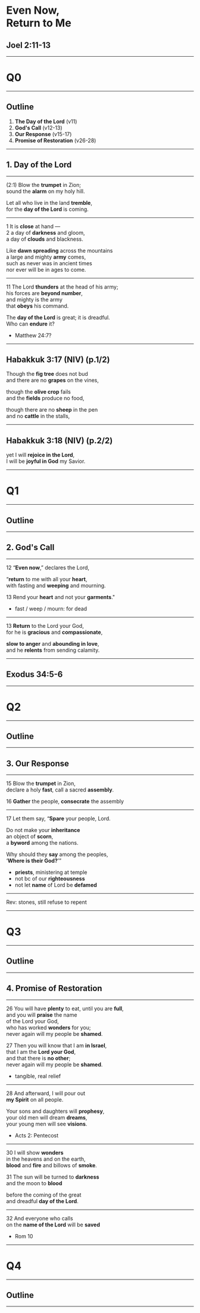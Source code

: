 <!-- .slide: data-background-image="static/bg/unsplash-Jztmx9yqjBw-stars.jpg" -->
# Even Now, <br/> Return to Me
## Joel 2:11-13

---
<!-- .slide: class="Q" data-background="white" -->
# Q0

---
<!-- .slide: data-background-image="static/bg/unsplash-Jztmx9yqjBw-stars.jpg" -->
## Outline
1. **The Day of the Lord** <span class="ref">(v11)</span>
2. **God's Call** <span class="ref">(v12-13)</span>
3. **Our Response** <span class="ref">(v15-17)</span>
4. **Promise of Restoration** <span class="ref">(v26-28)</span>

---
## 1. Day of the Lord

---
<span class="ref">(2:1)</span>
Blow the **trumpet** in Zion; <br/>
sound the **alarm** on my holy hill.

Let all who live in the land **tremble**, <br/>
for the **day of the Lord** is coming.

---
<span class="ref">1</span>
It is **close** at hand — <br/>
<span class="ref">2</span>
a day of **darkness** and gloom, <br/>
a day of **clouds** and blackness.

Like **dawn spreading** across the mountains <br/>
a large and mighty **army** comes, <br/>
such as never was in ancient times <br/>
nor ever will be in ages to come.

---
<span class="ref">11</span>
The Lord **thunders** at the head of his army; <br/>
his forces are **beyond number**, <br/>
and mighty is the army <br/>
that **obeys** his command.

The **day of the Lord** is great; it is dreadful. <br/>
Who can **endure** it?

>>>
+ Matthew 24:7?

---
## Habakkuk 3:17 <span class="ref">(NIV) (p.1/2)</span>
Though the **fig tree** does not bud <br/>
and there are no **grapes** on the vines,

though the **olive crop** fails <br/>
and the **fields** produce no food,

though there are no **sheep** in the pen <br/>
and no **cattle** in the stalls,

---
## Habakkuk 3:18 <span class="ref">(NIV) (p.2/2)</span>
yet I will **rejoice in the Lord**, <br/>
I will be **joyful in God** my Savior.

---
<!-- .slide: class="Q" data-background="white" -->
# Q1

---
<!-- .slide: data-background-image="static/bg/unsplash-Jztmx9yqjBw-stars.jpg" -->
## Outline

---
## 2. God's Call

---
<span class="ref">12</span>
“**Even now**,” declares the Lord,

“**return** to me with all your **heart**, <br/>
with fasting and **weeping** and mourning.

<span class="ref">13</span>
Rend your **heart** and not your **garments**."

>>>
+ fast / weep / mourn: for dead

---
<span class="ref">13</span>
**Return** to the Lord your God, <br/>
for he is **gracious** and **compassionate**,

**slow to anger** and **abounding in love**, <br/>
and he **relents** from sending calamity.

---
## Exodus 34:5-6

---
<!-- .slide: class="Q" data-background="white" -->
# Q2

---
<!-- .slide: data-background-image="static/bg/unsplash-Jztmx9yqjBw-stars.jpg" -->
## Outline

---
## 3. Our Response

---
<span class="ref">15</span>
Blow the **trumpet** in Zion, <br/>
declare a holy **fast**, call a sacred **assembly**.

<span class="ref">16</span>
**Gather** the people, **consecrate** the assembly

---
<span class="ref">17</span>
Let them say, “**Spare** your people, Lord.

Do not make your **inheritance** <br/>
an object of **scorn**, <br/>
a **byword** among the nations.

Why should they **say** among the peoples, <br/>
‘**Where is their God?**’”

>>>
+ **priests**, ministering at temple
+ not bc of our **righteousness**
+ not let **name** of Lord be **defamed**

---
Rev: stones, still refuse to repent

---
<!-- .slide: class="Q" data-background="white" -->
# Q3

---
<!-- .slide: data-background-image="static/bg/unsplash-Jztmx9yqjBw-stars.jpg" -->
## Outline

---
## 4. Promise of Restoration

---
<span class="ref">26</span>
You will have **plenty** to eat, until you are **full**, <br/>
and you will **praise** the name <br/>
of the Lord your God, <br/>
who has worked **wonders** for you; <br/>
never again will my people be **shamed**.

<span class="ref">27</span>
Then you will know that I am **in Israel**, <br/>
that I am the **Lord your God**, <br/>
and that there is **no other**; <br/>
never again will my people be **shamed**.

>>>
+ tangible, real relief

---
<span class="ref">28</span>
And afterward, I will pour out <br/>
**my Spirit** on all people.

Your sons and daughters will **prophesy**, <br/>
your old men will dream **dreams**, <br/>
your young men will see **visions**.

>>>
+ Acts 2: Pentecost

---
<span class="ref">30</span>
I will show **wonders** <br/>
in the heavens and on the earth, <br/>
**blood** and **fire** and billows of **smoke**.

<span class="ref">31</span>
The sun will be turned to **darkness** <br/>
and the moon to **blood**

before the coming of the great <br/>
and dreadful **day of the Lord**.

---
<span class="ref">32</span>
And everyone who calls <br/>
on the **name of the Lord** will be **saved**

>>>
+ Rom 10

---
<!-- .slide: class="Q" data-background="white" -->
# Q4

---
<!-- .slide: data-background-image="static/bg/unsplash-Jztmx9yqjBw-stars.jpg" -->
## Outline

---
<!-- .slide: data-background-image="static/bg/unsplash-Jztmx9yqjBw-stars.jpg" class="empty" -->
